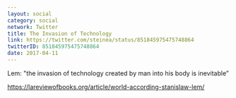 ```yaml
---
layout: social
category: social
network: Twitter
title: The Invasion of Technology
link: https://twitter.com/steinea/status/851845975475748864
twitterID: 851845975475748864
date: 2017-04-11
---
```


Lem: "the invasion of technology created by man into his body is inevitable”

<https://lareviewofbooks.org/article/world-according-stanislaw-lem/>

